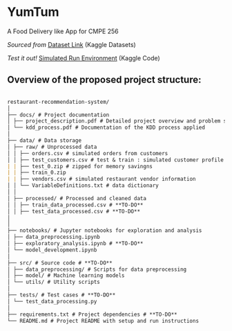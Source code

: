 # YumTum
A Food Delivery like App for CMPE 256

*Sourced from* [Dataset Link](https://www.kaggle.com/datasets/mrmorj/restaurant-recommendation-challenge/code) (Kaggle Datasets)

*Test it out!* [Simulated Run Environment](https://www.kaggle.com/bryambz/yumtum) (Kaggle Code)

## Overview of the proposed project structure:
```markdown

restaurant-recommendation-system/
│
├── docs/ # Project documentation
│ ├── project_description.pdf # Detailed project overview and problem statement
│ └── kdd_process.pdf # Documentation of the KDD process applied
│
├── data/ # Data storage
│ ├── raw/ # Unprocessed data
│ │ ├── orders.csv # simulated orders from customers
│ │ ├── test_customers.csv # test & train : simulated customer profile data
| | ├── test_0.zip # zipped for memory savingns
| | ├── train_0.zip 
| | ├── vendors.csv # simulated restaurant vendor information
│ │ └── VariableDefinitions.txt # data dictionary
│ │
│ ├── processed/ # Processed and cleaned data
│ │ ├── train_data_processed.csv # **TO-DO**
│ │ ├── test_data_processed.csv # **TO-DO**
│
│
├── notebooks/ # Jupyter notebooks for exploration and analysis
│ ├── data_preprocessing.ipynb
│ ├── exploratory_analysis.ipynb # **TO-DO**
│ └── model_development.ipynb
│
├── src/ # Source code # **TO-DO**
│ ├── data_preprocessing/ # Scripts for data preprocessing
│ ├── model/ # Machine learning models
│ └── utils/ # Utility scripts
│
├── tests/ # Test cases # **TO-DO**
│ └── test_data_processing.py
│
├── requirements.txt # Project dependencies # **TO-DO**
└── README.md # Project README with setup and run instructions
```
